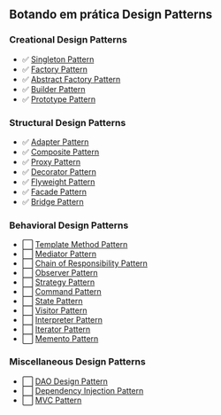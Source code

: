 ## Botando em prática Design Patterns
### Creational Design Patterns

- :white_check_mark: [Singleton Pattern](https://www.journaldev.com/1377/java-singleton-design-pattern-best-practices-examples)
- :white_check_mark: [Factory Pattern](https://www.journaldev.com/1392/factory-design-pattern-in-java)
- :white_check_mark: [Abstract Factory Pattern](https://www.journaldev.com/1418/abstract-factory-design-pattern-in-java)
- :white_check_mark: [Builder Pattern](https://www.journaldev.com/1425/builder-design-pattern-in-java)
- :white_check_mark: [Prototype Pattern](https://www.journaldev.com/1440/prototype-design-pattern-in-java)

### Structural Design Patterns
- :white_check_mark: [Adapter Pattern](https://www.journaldev.com/1487/adapter-design-pattern-java)
- :white_check_mark: [Composite Pattern](https://www.journaldev.com/1535/composite-design-pattern-in-java)
- :white_check_mark: [Proxy Pattern](https://www.journaldev.com/1572/proxy-design-pattern)
- :white_check_mark: [Decorator Pattern](https://www.journaldev.com/1540/decorator-design-pattern-in-java-example)
- :white_check_mark: [Flyweight Pattern](https://www.journaldev.com/1562/flyweight-design-pattern-java)
- :white_check_mark: [Facade Pattern](https://www.journaldev.com/1557/facade-design-pattern-in-java)
- :white_check_mark: [Bridge Pattern](https://refactoring.guru/pt-br/design-patterns/bridge)

### Behavioral Design Patterns
- :white_large_square: [Template Method Pattern]()
- :white_large_square: [Mediator Pattern]()
- :white_large_square: [Chain of Responsibility Pattern]()
- :white_large_square: [Observer Pattern]()
- :white_large_square: [Strategy Pattern]()
- :white_large_square: [Command Pattern]()
- :white_large_square: [State Pattern]()
- :white_large_square: [Visitor Pattern]()
- :white_large_square: [Interpreter Pattern]()
- :white_large_square: [Iterator Pattern]()
- :white_large_square: [Memento Pattern]()

### Miscellaneous Design Patterns
- :white_large_square: [DAO Design Pattern]()
- :white_large_square: [Dependency Injection Pattern]()
- :white_large_square: [MVC Pattern]()
